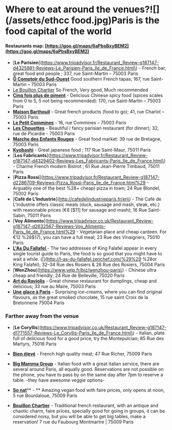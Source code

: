 # Where to eat around the venues?![](/assets/ethcc food.jpg)Paris is the food capital of the world

#### Restaurants map: [https://goo.gl/maps/6aPbsBxyBEM2](https://goo.gl/maps/6aPbsBxyBEM2)

* [**Le Parisien**](https://www.tripadvisor.fr/Restaurant_Review-g187147-d4325881-Reviews-Le_Parisien-Paris_Ile_de_France.html\) - French bar, great food and people ; 337, rue Saint-Martin – 75003 Paris
* [**Ô Comptoir du Sud-Ouest**](http://o-comptoir-du-sud-ouest.lafourchette.rest/en_GB/) Good southern French tapas; 167, rue Saint-Martin – 75003 Paris
* [Le Bouillon Chartier](https://www.bouillon-chartier.com/fr/) So French, Very good, Much recommended 
* [**Cinq fois plus de piment**](https://www.google.fr/maps/place/Cinq+Fois+Plus/@48.8623127,2.3521941,15z/data=!4m2!3m1!1s0x0:0x9d369da462d5e13b?sa=X&ved=0ahUKEwiSgqb2rMbZAhVSK1AKHeDID4EQ_BIIwQEwCg) - Delicious Chinese spicy food \(spices scales from 0 to 5, 5 not being recommended\): 170, rue Saint-Martin – 75003 Paris
* [**Maison Barthouil**](https://www.google.fr/maps/place/BARTHOUIL/@48.863105,2.3626204,15z/data=!4m2!3m1!1s0x0:0xab2e58e706e0c54b?sa=X&ved=0ahUKEwjDn_CLrcbZAhVCJlAKHVEsCgUQ_BIIjgEwCg) - Great french products \(food to go\); 41, rue Charlot – 75003 Paris
* [**Le Petit Commines**](http://po.st/CKwNpu) - 16, rue Commines – 75003 Paris
* [**Les Chouettes**](http://www.restaurant-les-chouettes-paris.fr/) - Beautiful / fancy parisian restaurant \(for dinner\); 32, rue de Picardie - 75003 Paris
* [**Marche des Enfants Rouges**](https://www.tripadvisor.fr/Attraction_Review-g187147-d2355662-Reviews-Marche_des_Enfants_Rouges-Paris_Ile_de_France.html) - Great food market: 39 rue de Bretagne, 75003 Paris
* [**Kyobashi**](https://www.tripadvisor.fr/Restaurant_Review-g187147-d2717154-Reviews-Kyobashi-Paris_Ile_de_France.html) - Great japanese food ; 117 Rue Saint-Maur, 75011 Paris
* [**Les Fabricants**](https://www.tripadvisor.fr/Restaurant_Review-g187147-d4329402-Reviews-Les_Fabricants-Paris_Ile_de_France.html\) - Charme French modern Bistrot ; 61 Rue Jean-Pierre Timbaud, 75011 Paris
* [**Pizza Rossi**](https://www.tripadvisor.fr/Restaurant_Review-g187147-d2286709-Reviews-Pizza_Rossi-Paris_Ile_de_France.html%29 - Arguably one of the best %28+ cheap\) pizza in town; 24 Rue Blondel, 75002 Paris
* [**Café de L'Industrie**](http://cafedelindustrieparis.fr/en\) - The Café de L'Industrie offers classic meals \(duck, sausage and mash, steak, etc.\) with reasonable prices \(€8 \[$11\] for sausage and mash\); 16 Rue Saint-Sabin, 75011 Paris
* [**Voy Alimento**](https://www.tripadvisor.co.uk/Restaurant_Review-g187147-d2632567-Reviews-Voy_Alimento-Paris_Ile_de_France.html%29 - Vegetarian place and cheap canteen. For €12 %28$17\), you can have a full meal; 23 Rue des Vinaigriers, 75010 Paris
* [**L'As Du Fallafel** ](http://l-as-du-fallafel.zenchef.com/)- The two addresses of King Falafel appear in every single tourist guide to Paris, the food is so good that you might have to wait a while. \([\](http://l-as-du-fallafel.zenchef.com/%29%29 %28or King Falafel\); 32–34 Rue des Rosiers & 26 Rue des Rosiers, 75004 Paris
* [**WenZhou**](https://www.yelp.fr/biz/wenzhou-paris\) - Chinese ultra cheap and friendly; 24 Rue de Belleville, 75020 Paris
* [**Art du Raviolis**](https://www.yelp.fr/biz/l-art-du-ravioli-paris) - Great chinese restaurant for dumplings, cheap and delicious; 33 rue au Maire, 75003 Paris
* [**Une glace à Paris**](http://uneglaceaparis.fr/web/) - Surprising ice-creams, where you can find original flavours, as the great smoked chocolate, 15 rue saint Croix de la Bretonnerie 75004 Paris

### Farther away from the venue

* [**Le Coryllis**](https://www.tripadvisor.co.uk/Restaurant_Review-g187147-d1771557-Reviews-Le_Coryllis-Paris_Ile_de_France.html\) - Italian, plate full of delicious food for a good price, try the Montepulciao; 85 Rue des Martyrs, 75018 Paris
* [**Bien élevé**](https://www.facebook.com/bieneleve/) - French high quality meat; 47 Rue Richer, 75009 Paris
* [**Big Mamma Group**](https://www.bigmammagroup.com/fr/accueil) - Italian food with a great italian service, there are several around Paris, all equally good. Reservations are not possible on the phone,  you have to pass by on the same day after 7pm to reserve a table. -they have awesome veggie options-

* [**So nat**](https://www.yelp.fr/biz/so-nat-paris)** - ** Amazing vegan food with faire prices, only opens at noon, 5 rue Bourdaloue, 75009 Paris

* [**Bouillon Chartier**](http://www.bouillon-chartier.com/en/gallery) - Traditional french restaurant, with an antique and chaotic charm, faire prices, specially good for going in groups, it can be considered noisy, but you will be able to get big tables, make a reservation! 7 rue du Faubourg Montmartre \| 75009 Paris



